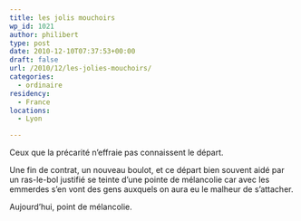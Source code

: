 ```yaml
---
title: les jolis mouchoirs
wp_id: 1021
author: philibert
type: post
date: 2010-12-10T07:37:53+00:00
draft: false
url: /2010/12/les-jolies-mouchoirs/
categories:
  - ordinaire
residency:
  - France
locations:
  - Lyon

---
```

Ceux que la précarité n&rsquo;effraie pas connaissent le départ.
  
Une fin de contrat, un nouveau boulot, et ce départ bien souvent aidé par un ras-le-bol justifié se teinte d&rsquo;une pointe de mélancolie car avec les emmerdes s&rsquo;en vont des gens auxquels on aura eu le malheur de s&rsquo;attacher.

Aujourd&rsquo;hui, point de mélancolie.